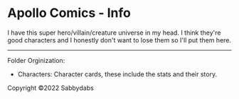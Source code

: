 # Apollo Comics - Info
I have this super hero/villain/creature universe in my head. I think they're good characters and I honestly don't want to lose them so I'll put them here.

-----

Folder Orginization: 
- Characters: Character cards, these include the stats and their story.

 Copyright ©2022 Sabbydabs

